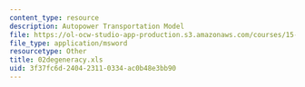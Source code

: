```yaml
---
content_type: resource
description: Autopower Transportation Model
file: https://ol-ocw-studio-app-production.s3.amazonaws.com/courses/15-057-systems-optimization-spring-2003/3f37fc6d240423110334ac0b48e3bb90_02degeneracy.xls
file_type: application/msword
resourcetype: Other
title: 02degeneracy.xls
uid: 3f37fc6d-2404-2311-0334-ac0b48e3bb90
---
```

